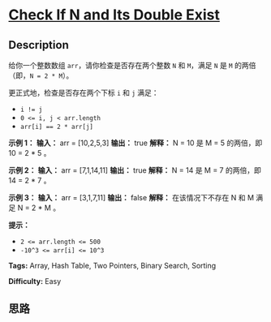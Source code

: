 # [Check If N and Its Double Exist][title]

## Description

给你一个整数数组 `arr`，请你检查是否存在两个整数 `N` 和 `M`，满足 `N` 是 `M` 的两倍（即，`N = 2 * M`）。

更正式地，检查是否存在两个下标 `i` 和 `j` 满足：

  * `i != j`
  * `0 <= i, j < arr.length`
  * `arr[i] == 2 * arr[j]`



**示例 1：**
            **输入：** arr = [10,2,5,3]    **输出：** true    **解释：** N = 10 是 M = 5 的两倍，即 10 = 2 * 5 。    

**示例 2：**
            **输入：** arr = [7,1,14,11]    **输出：** true    **解释：** N = 14 是 M = 7 的两倍，即 14 = 2 * 7 。    

**示例 3：**
            **输入：** arr = [3,1,7,11]    **输出：** false    **解释：** 在该情况下不存在 N 和 M 满足 N = 2 * M 。    



**提示：**

  * `2 <= arr.length <= 500`
  * `-10^3 <= arr[i] <= 10^3`


**Tags:** Array, Hash Table, Two Pointers, Binary Search, Sorting

**Difficulty:** Easy

## 思路

[title]: https://leetcode-cn.com/problems/check-if-n-and-its-double-exist
